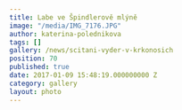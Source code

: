 ```yaml
---
title: Labe ve Špindlerově mlýně
image: "/media/IMG_7176.JPG"
author: katerina-polednikova
tags: []
gallery: /news/scitani-vyder-v-krkonosich
position: 70
published: true
date: 2017-01-09 15:48:19.000000000 Z
category: gallery
layout: photo
---
```

